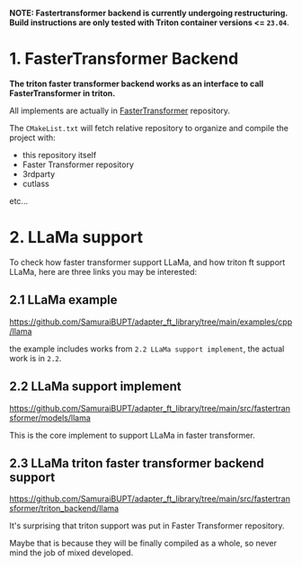 <!--
# Copyright 2021-2023, NVIDIA CORPORATION & AFFILIATES. All rights reserved.
#
# Redistribution and use in source and binary forms, with or without
# modification, are permitted provided that the following conditions
# are met:
#  * Redistributions of source code must retain the above copyright
#    notice, this list of conditions and the following disclaimer.
#  * Redistributions in binary form must reproduce the above copyright
#    notice, this list of conditions and the following disclaimer in the
#    documentation and/or other materials provided with the distribution.
#  * Neither the name of NVIDIA CORPORATION nor the names of its
#    contributors may be used to endorse or promote products derived
#    from this software without specific prior written permission.
#
# THIS SOFTWARE IS PROVIDED BY THE COPYRIGHT HOLDERS ``AS IS'' AND ANY
# EXPRESS OR IMPLIED WARRANTIES, INCLUDING, BUT NOT LIMITED TO, THE
# IMPLIED WARRANTIES OF MERCHANTABILITY AND FITNESS FOR A PARTICULAR
# PURPOSE ARE DISCLAIMED.  IN NO EVENT SHALL THE COPYRIGHT OWNER OR
# CONTRIBUTORS BE LIABLE FOR ANY DIRECT, INDIRECT, INCIDENTAL, SPECIAL,
# EXEMPLARY, OR CONSEQUENTIAL DAMAGES (INCLUDING, BUT NOT LIMITED TO,
# PROCUREMENT OF SUBSTITUTE GOODS OR SERVICES; LOSS OF USE, DATA, OR
# PROFITS; OR BUSINESS INTERRUPTION) HOWEVER CAUSED AND ON ANY THEORY
# OF LIABILITY, WHETHER IN CONTRACT, STRICT LIABILITY, OR TORT
# (INCLUDING NEGLIGENCE OR OTHERWISE) ARISING IN ANY WAY OUT OF THE USE
# OF THIS SOFTWARE, EVEN IF ADVISED OF THE POSSIBILITY OF SUCH DAMAGE.
-->

**NOTE: Fastertransformer backend is currently undergoing restructuring. Build instructions are only tested with Triton container versions <= `23.04`**. 

# 1. FasterTransformer Backend

**The triton faster transformer backend works as an interface to call FasterTransformer in triton.**

All implements are actually in [FasterTransformer]() repository.

The `CMakeList.txt` will fetch relative repository to organize and compile the project with:

+ this repository itself
+ Faster Transformer repository
+ 3rdparty
+ cutlass

etc...

# 2. LLaMa support
To check how faster transformer support LLaMa, and how triton ft support LLaMa, here are three links you may be interested:

## 2.1 LLaMa example
https://github.com/SamuraiBUPT/adapter_ft_library/tree/main/examples/cpp/llama

the example includes works from `2.2 LLaMa support implement`, the actual work is in `2.2`.

## 2.2 LLaMa support implement
https://github.com/SamuraiBUPT/adapter_ft_library/tree/main/src/fastertransformer/models/llama

This is the core implement to support LLaMa in faster transformer.

## 2.3 LLaMa triton faster transformer backend support
https://github.com/SamuraiBUPT/adapter_ft_library/tree/main/src/fastertransformer/triton_backend/llama

It's surprising that triton support was put in Faster Transformer repository. 

Maybe that is because they will be finally compiled as a whole, so never mind the job of mixed developed.